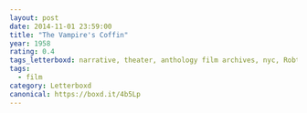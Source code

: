 ```yaml
---
layout: post 
date: 2014-11-01 23:59:00
title: "The Vampire's Coffin"
year: 1958
rating: 0.4
tags_letterboxd: narrative, theater, anthology film archives, nyc, Robtober
tags:
  - film
category: Letterboxd
canonical: https://boxd.it/4b5Lp
---
```

